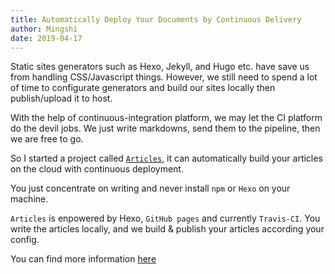 ```yaml
---
title: Automatically Deploy Your Documents by Continuous Delivery
author: Mingshi
date: 2019-04-17
---
```


Static sites generators such as Hexo, Jekyll, and Hugo etc. have save us from handling CSS/Javascript things. However, we still need to spend a lot of time to configurate generators and build our sites locally then publish/upload it to host.

With the help of continuous-integration platform, we may let the CI platform do the devil jobs. We just write markdowns, send them to the pipeline, then we are free to go.

So I started a project called [`Articles`](https://github.com/cmsax/articles), it can automatically build your articles on the cloud with continuous deployment.

You just concentrate on writing and never install `npm` or `Hexo` on your machine.

`Articles` is enpowered by Hexo, `GitHub pages` and currently `Travis-CI`. You write the articles locally, and we build & publish your articles according your config.

You can find more information [here](https://github.com/cmsax/articles)
